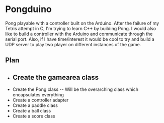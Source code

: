 # Pongduino

Pong playable with a controller built on the Arduino.
After the failure of my Tetris attempt in C, I'm trying to learn C++ by building Pong. I would also like to build a controller with the Arduino and communicate through the serial port.
Also, if I have time/interest it would be cool to try and build a UDP server to play two player on different instances of the game.

## Plan

- ## Create the gamearea class
- Create the Pong class
  -- Will be the overarching class which encapsulates everything
- Create a controller adapter
- Create a paddle class
- Create a ball class
- Create a score class
